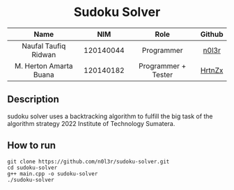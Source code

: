 <div align="center">
    <h1>Sudoku Solver</h1>

| Name | NIM | Role | Github|
| :---: | :---: | :---: | :---: |
| Naufal Taufiq Ridwan     | 120140044 | Programmer | [n0l3r](https://github.com/n0l3r) |
| M. Herton Amarta Buana   | 120140182 | Programmer + Tester | [HrtnZx](https://github.com/HrtnZx) |

</div>

## Description
sudoku solver uses a backtracking algorithm to fulfill the big task of the algorithm strategy 2022 Institute of Technology Sumatera.

## How to run
```
git clone https://github.com/n0l3r/sudoku-solver.git
cd sudoku-solver
g++ main.cpp -o sudoku-solver
./sudoku-solver
```

